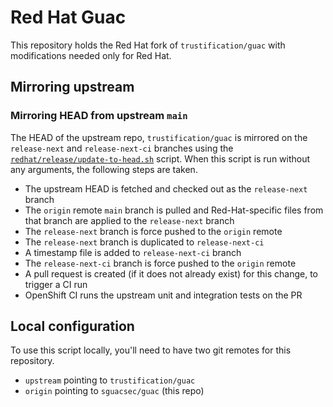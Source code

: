 # Red Hat Guac

This repository holds the Red Hat fork of
`trustification/guac` with modifications needed only for Red Hat.

## Mirroring upstream

### Mirroring HEAD from upstream `main`

The HEAD of the upstream repo, `trustification/guac` is mirrored on the
`release-next` and `release-next-ci` branches using the [`redhat/release/update-to-head.sh`](redhat/release/update-to-head.sh) script. When this script is run without any arguments, the following steps are taken.

- The upstream HEAD is fetched and checked out as the `release-next` branch
- The `origin` remote `main` branch is pulled and Red-Hat-specific files from that branch are applied to the `release-next` branch
- The `release-next` branch is force pushed to the `origin` remote
- The `release-next` branch is duplicated to `release-next-ci`
- A timestamp file is added to `release-next-ci` branch
- The `release-next-ci` branch is force pushed to the `origin` remote
- A pull request is created (if it does not already exist) for this change, to trigger a CI run
- OpenShift CI runs the upstream unit and integration tests on the PR

## Local configuration

To use this script locally, you'll need to have two git remotes for this repository.

- `upstream` pointing to `trustification/guac`
- `origin` pointing to `sguacsec/guac` (this repo)